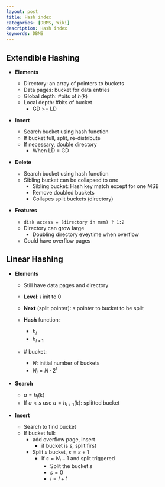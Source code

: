 ```yaml
---
layout: post
title: Hash index
categories: [DBMS, Wiki]
description: Hash index
keywords: DBMS
---
```


## Extendible Hashing

- **Elements**
  - Directory: an array of pointers to buckets
  - Data pages: bucket for data entries
  - Global depth: #bits of $h(k)$
  - Local depth: #bits of bucket
    - GD >= LD

- **Insert**
  - Search bucket using hash function
  - If bucket full, split, re-distribute
  - If necessary, double directory
    - When LD = GD

- **Delete**
  - Search bucket using hash function
  - Sibling bucket can be collapsed to one
    - Sibling bucket: Hash key match except for one MSB
    - Remove doubled buckets
    - Collapes split buckets (directory)

- **Features**
  - `disk access = (directory in mem) ? 1:2`
  - Directory can grow large
    - Doubling directory eveytime when overflow
  - Could have overflow pages

## Linear Hashing

- **Elements**
  - Still have data pages and directory
  - **Level**: $l$ init to 0
  - **Next** (split pointer): $s$ pointer to bucket to be split
  - **Hash** function:
    - $h_{l}$
    - $h_{l+1}$

  - \# bucket:
    - $N$: initial number of buckets
    - $N_{l} = N\cdot 2^{l}$

- **Search**
  - $a = h_l(k)$
  - If $a<s$ use $a = h_{l+1}(k)$: splitted bucket
- **Insert**
  - Search to find bucket
  - If bucket full:
    - add overflow page, insert
      - if bucket is $s$, split first
    - Split $s$ bucket, $s = s+1$
      - If $s = N_l-1$ and split triggered
        - Split the bucket $s$
        - $s = 0$
        - $l = l+1$